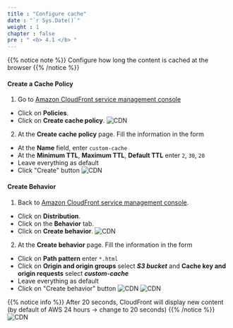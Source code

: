 ```yaml
---
title : "Configure cache"
date : "`r Sys.Date()`"
weight : 1
chapter : false
pre : " <b> 4.1 </b> "
---
```


{{% notice note %}}
Configure how long the content is cached at the browser
{{% /notice %}}

#### Create a Cache Policy

1. Go to [Amazon CloudFront service management console](https://console.aws.amazon.com/cloudfront/v4/home)
  + Click on **Policies**.
  + Click on **Create cache policy**.
![CDN](/ws1-aws-cloudfront/images/4.s3/4.1-policy-console.png)

2. At the **Create cache policy** page. Fill the information in the form
  + At the **Name** field, enter `custom-cache`
  + At the **Minimum TTL**, **Maximum TTL**, **Default TTL** enter `2`, `30`, `20`
  + Leave everything as default
  + Click "Create" button 
![CDN](/ws1-aws-cloudfront/images/4.s3/4.1-create-policy.png)

#### Create Behavior
1. Back to [Amazon CloudFront service management console](https://console.aws.amazon.com/cloudfront/v4/home).
  + Click on **Distribution**.
  + Click on the **Behavior** tab.
  + Click on **Create behavior**. 
![CDN](/ws1-aws-cloudfront/images/4.s3/4.1-behavior-console.png)
 
2. At the **Create behavior** page. Fill the information in the form
  + Click on **Path pattern** enter `*.html`
  + Click on **Origin and origin groups** select ***S3 bucket*** and **Cache key and origin requests** select ***custom-cache***
  + Leave everything as default
  + Click on "Create behavior" button 
![CDN](/ws1-aws-cloudfront/images/4.s3/4.1-fill-form.png)
![CDN](/ws1-aws-cloudfront/images/4.s3/4.1-create-success.png)

{{% notice info %}}
After 20 seconds, CloudFront will display new content (by default of AWS 24 hours -> change to 20 seconds)
{{% /notice %}}
![CDN](/ws1-aws-cloudfront/images/4.s3/4.1-cache-20s.png)
